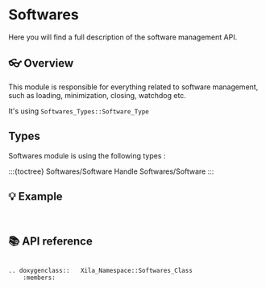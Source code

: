# Softwares

Here you will find a full description of the software management API.

## 👓 Overview

This module is responsible for everything related to software management, such as loading, minimization, closing, watchdog etc.

It's using `Softwares_Types::Software_Type` 

## Types

Softwares module is using the following types :

:::{toctree}
Softwares/Software Handle
Softwares/Software
:::

## 💡 Example

```cpp
    
```

## 📚 API reference

```{eval-rst}

.. doxygenclass::   Xila_Namespace::Softwares_Class
    :members:
```